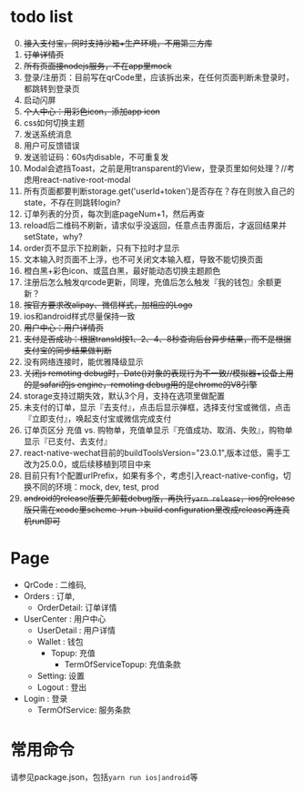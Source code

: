 # todo list

0. ~~接入支付宝，同时支持沙箱+生产环境，不用第三方库~~
1. ~~订单详情页~~
2. ~~所有页面接nodejs服务，不在app里mock~~
3. 登录/注册页：目前写在qrCode里，应该拆出来，在任何页面判断未登录时，都跳转到登录页
4. 启动闪屏
5. ~~个人中心：用彩色icon，添加app icon~~
6. css如何切换主题
7. 发送系统消息
8. 用户可反馈错误
9. 发送验证码：60s内disable，不可重复发
10. Modal会遮挡Toast，之前是用transparent的View，登录页里如何处理？//考虑用react-native-root-modal
11. 所有页面都要判断storage.get('userId+token')是否存在？存在则放入自己的state，不存在则跳转login?
12. 订单列表的分页，每次到底pageNum+1，然后再查
13. reload后二维码不刷新，请求似乎没返回，任意点击界面后，才返回结果并setState，why?
14. order页不显示下拉刷新，只有下拉时才显示
15. 文本输入时页面不上浮，也不可关闭文本输入框，导致不能切换页面
16. 橙白黑+彩色icon、或蓝白黑，最好能动态切换主题颜色
17. 注册后怎么触发qrcode更新，同理，充值后怎么触发『我的钱包』余额更新？
18. ~~按官方要求改alipay、微信样式，加相应的Logo~~
19. ios和android样式尽量保持一致
20. ~~用户中心：用户详情页~~
21. ~~支付是否成功：根据transId按1、2、4、8秒查询后台异步结果，而不是根据支付宝的同步结果做判断~~
22. 没有网络连接时，能优雅降级显示
23. ~~关闭js remoting debug时，Date()对象的表现行为不一致//模拟器+设备上用的是safari的js engine，remoting debug用的是chrome的V8引擎~~
24. storage支持过期失效，默认3个月，支持在选项里做配置
25. 未支付的订单，显示『去支付』，点击后显示弹框，选择支付宝或微信，点击『立即支付』，唤起支付宝或微信完成支付
26. 订单页区分 充值 vs. 购物单，充值单显示『充值成功、取消、失败』，购物单显示『已支付、去支付』
27. react-native-wechat目前的buildToolsVersion="23.0.1",版本过低，需手工改为25.0.0，或后续移植到项目中来
28. 目前只有1个配置urlPrefix，如果有多个，考虑引入react-native-config，切换不同的环境：mock, dev, test, prod
29. ~~android的release版要先卸载debug版，再执行`yarn release`，ios的release版只需在xcode里scheme->run->build configuration里改成release再连真机run即可~~


# Page

- QrCode : 二维码,
- Orders : 订单,
  - OrderDetail: 订单详情
- UserCenter : 用户中心
  - UserDetail : 用户详情
  - Wallet : 钱包
  	- Topup: 	充值
  		- TermOfServiceTopup: 充值条款
  - Setting: 设置
  - Logout : 登出
- Login : 登录
	- TermOfService: 服务条款

# 常用命令

请参见package.json，包括`yarn run ios|android`等